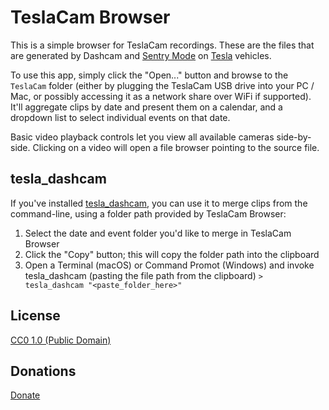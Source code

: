 # TeslaCam Browser

This is a simple browser for TeslaCam recordings.  These are the files that are generated by Dashcam and [Sentry Mode](https://www.tesla.com/blog/sentry-mode-guarding-your-tesla) on [Tesla](https://www.tesla.com) vehicles.

To use this app, simply click the "Open..." button and browse to the ```TeslaCam``` folder (either by plugging the TeslaCam USB drive into your PC / Mac, or possibly accessing it as a network share over WiFi if supported).  It'll aggregate clips by date and present them on a calendar, and a dropdown list to select individual events on that date.

Basic video playback controls let you view all available cameras side-by-side.  Clicking on a video will open a file browser pointing to the source file.

## tesla_dashcam

If you've installed [tesla_dashcam](https://github.com/ehendrix23/tesla_dashcam), you can use it to merge clips from the command-line, using a folder path provided by TeslaCam Browser:

1. Select the date and event folder you'd like to merge in TeslaCam Browser
2. Click the "Copy" button; this will copy the folder path into the clipboard
3. Open a Terminal (macOS) or Command Promot (Windows) and invoke tesla_dashcam (pasting the file path from the clipboard)
   `> tesla_dashcam "<paste_folder_here>"`

## License

[CC0 1.0 (Public Domain)](LICENSE.md)

## Donations

[Donate](https://www.paypal.com/cgi-bin/webscr?cmd=_donations&business=32J86B5QYPD6Y&item_name=Development+of+TeslaCam+Browser+application&currency_code=USD&source=url)
